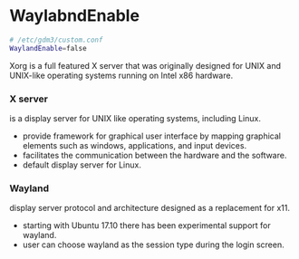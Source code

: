 # WaylabndEnable

```bash
# /etc/gdm3/custom.conf
WaylandEnable=false
```

Xorg is a full featured X server that was originally designed for UNIX and UNIX-like operating systems running on Intel x86 hardware.

### X server

is a display server for UNIX like operating systems, including Linux.

- provide framework for graphical user interface by mapping graphical elements such as windows, applications, and input devices.
- facilitates the communication between the hardware and the software.
- default display server for Linux.

### Wayland

display server protocol and architecture designed as a replacement for x11.

- starting with Ubuntu 17.10 there has been experimental support for wayland.
- user can choose wayland as the session type during the login screen.